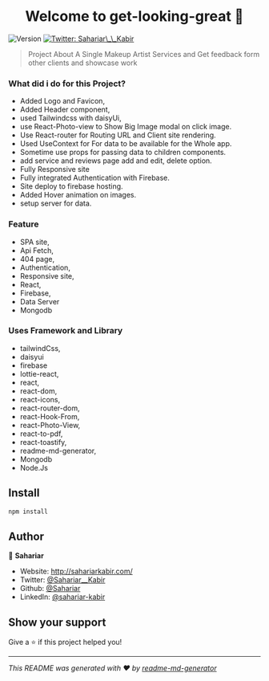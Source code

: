 <h1 align="center">Welcome to get-looking-great 👋</h1>
<p>
  <img alt="Version" src="https://img.shields.io/badge/version-1.0.0-blue.svg?cacheSeconds=2592000" />
  <a href="https://twitter.com/Sahariar\_\_Kabir" target="_blank">
    <img alt="Twitter: Sahariar\_\_Kabir" src="https://img.shields.io/twitter/follow/Sahariar\_\_Kabir.svg?style=social" />
  </a>
</p>

> Project About A Single Makeup Artist Services and Get feedback form other clients and showcase work

###  What did i do for this Project?
  * Added Logo and Favicon,
  * Added Header component,
  * used Tailwindcss with daisyUi,
  * use React-Photo-view to Show Big Image modal on click image.
  * Use React-router for Routing URL and Client site rendering.
  * Used UseContext for For data to be available for the Whole app.
  * Sometime use props for passing data to children components.
  * add service and reviews page add and edit, delete option.
  * Fully Responsive site
  * Fully integrated Authentication with Firebase.
  * Site deploy to firebase hosting.
  * Added Hover animation on images.
  * setup server for data.



### Feature
 * SPA site,
 * Api Fetch,
 * 404 page,
 * Authentication,
 * Responsive site,
 * React,
 * Firebase,
 * Data Server
 * Mongodb


### Uses Framework and Library
   * tailwindCss,
   * daisyui
   * firebase
   * lottie-react,
   * react,
   * react-dom,
   * react-icons,
   * react-router-dom,
   * react-Hook-From,
   * react-Photo-View,
   * react-to-pdf,
   * react-toastify,
   * readme-md-generator,
   * Mongodb
   * Node.Js

## Install

```sh
npm install
```

## Author

👤 **Sahariar**

* Website: http://sahariarkabir.com/
* Twitter: [@Sahariar\_\_Kabir](https://twitter.com/Sahariar\_\_Kabir)
* Github: [@Sahariar](https://github.com/Sahariar)
* LinkedIn: [@sahariar-kabir](https://linkedin.com/in/sahariar-kabir)

## Show your support

Give a ⭐️ if this project helped you!

***
_This README was generated with ❤️ by [readme-md-generator](https://github.com/kefranabg/readme-md-generator)_